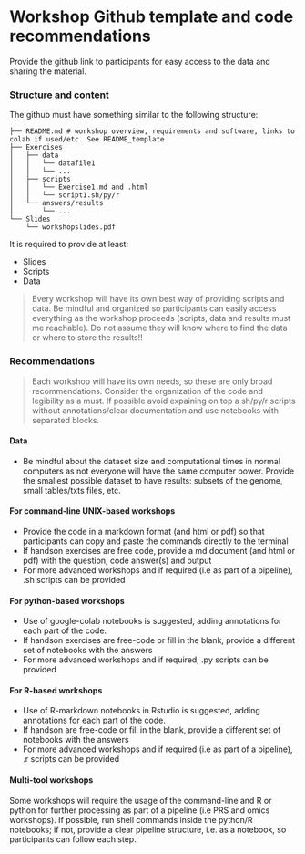 # Workshop Github template and code recommendations

Provide the github link to participants for easy access to the data and sharing the material. 

### Structure and content
The github must have something similar to the following structure:

```
├── README.md # workshop overview, requirements and software, links to colab if used/etc. See README_template
├── Exercises
│   ├── data
│   │   └── datafile1
│   │   └── ...
│   ├── scripts
│   │   └── Exercise1.md and .html
│   │   └── script1.sh/py/r
│   └── answers/results
│       └── ...
└── Slides
    └── workshopslides.pdf
``` 

It is required to provide at least:
* Slides
* Scripts
* Data

> Every workshop will have its own best way of providing scripts and data. Be mindful and organized so participants can easily access everything as the workshop proceeds (scripts, data and results must me reachable). Do not assume they will know where to find the data or where to store the results!!

### Recommendations

> Each workshop will have its own needs, so these are only broad recommendations. Consider the organization of the code and legibility as a must. If possible avoid expaining on top a sh/py/r scripts without annotations/clear documentation and use notebooks with separated blocks.

#### Data
* Be mindful about the dataset size and computational times in normal computers as not everyone will have the same computer power. Provide the smallest possible dataset to have results: subsets of the genome, small tables/txts files, etc.

#### For command-line UNIX-based workshops 
* Provide the code in a markdown format (and html or pdf) so that participants can copy and paste the commands directly to the terminal
* If handson exercises are free code, provide a md document (and html or pdf) with the question, code answer(s) and output 
* For more advanced workshops and if required (i.e as part of a pipeline), .sh scripts can be provided

#### For python-based workshops
* Use of google-colab notebooks is suggested, adding annotations for each part of the code.
* If handson exercises are free-code or fill in the blank, provide a different set of notebooks with the answers
* For more advanced workshops and if required, .py scripts can be provided

#### For R-based workshops
* Use of R-markdown notebooks in Rstudio is suggested, adding annotations for each part of the code.
* If handson are free-code or fill in the blank, provide a different set of notebooks with the answers
* For more advanced workshops and if required (i.e as part of a pipeline), .r scripts can be provided

#### Multi-tool workshops
Some workshops will require the usage of the command-line and R or python for further processing as part of a pipeline (i.e PRS and omics workshops). 
If possible, run shell commands inside the python/R notebooks; if not, provide a clear pipeline structure, i.e. as a notebook, so participants can follow each step.


